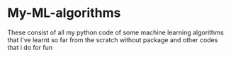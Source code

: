 # My-ML-algorithms
These consist of all my python code of some machine learning algorithms that I've learnt so far from the scratch without package and other codes that i do for fun
